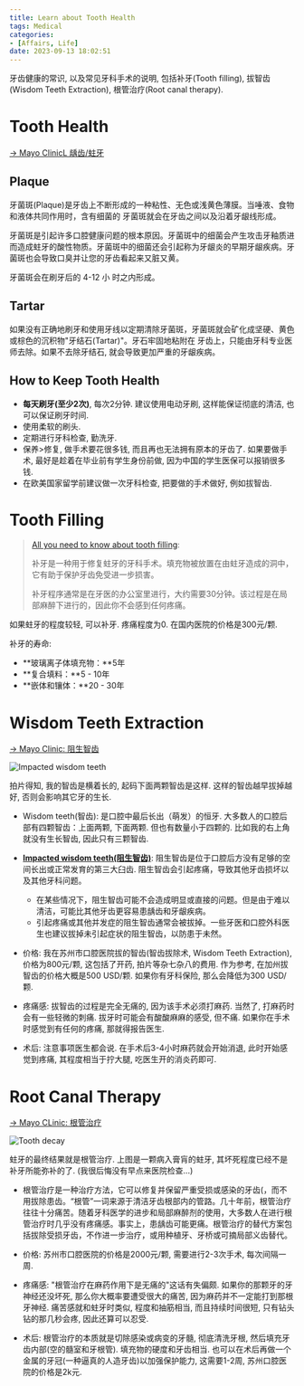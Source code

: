 ```yaml
---
title: Learn about Tooth Health
tags: Medical
categories: 
- [Affairs, Life]
date: 2023-09-13 18:02:51
---
```


牙齿健康的常识, 以及常见牙科手术的说明, 包括补牙(Tooth filling), 拔智齿(Wisdom Teeth Extraction), 根管治疗(Root canal therapy).

<!--more-->

# Tooth Health

[-> Mayo ClinicL 龋齿/蛀牙](https://www.mayoclinic.org/zh-hans/diseases-conditions/cavities/symptoms-causes/syc-20352892)

## Plaque

牙菌斑(Plaque)是牙齿上不断形成的一种粘性、无色或浅黄色薄膜。当唾液、食物和液体共同作用时，含有细菌的 牙菌斑就会在牙齿之间以及沿着牙龈线形成。

牙菌斑是引起许多口腔健康问题的根本原因。牙菌斑中的细菌会产生攻击牙釉质进而造成蛀牙的酸性物质。牙菌斑中的细菌还会引起称为牙龈炎的早期牙龈疾病。牙菌斑也会导致口臭并让您的牙齿看起来又脏又黄。

牙菌斑会在刷牙后的 4-12 小 时之内形成。

## Tartar

如果没有正确地刷牙和使用牙线以定期清除牙菌斑，牙菌斑就会矿化成坚硬、黄色或棕色的沉积物"牙结石(Tartar)"。牙石牢固地粘附在 牙齿上，只能由牙科专业医师去除。如果不去除牙结石, 就会导致更加严重的牙龈疾病。

## How to Keep Tooth Health

* **每天刷牙(至少2次)**, 每次2分钟. 建议使用电动牙刷, 这样能保证彻底的清洁, 也可以保证刷牙时间.
* 使用柔软的刷头. 
* 定期进行牙科检查, 勤洗牙.
* 保养>修复, 做手术要花很多钱, 而且再也无法拥有原本的牙齿了. 如果要做手术, 最好是趁着在毕业前有学生身份前做, 因为中国的学生医保可以报销很多钱.
* 在欧美国家留学前建议做一次牙科检查, 把要做的手术做好, 例如拔智齿.



# Tooth Filling

> [All you need to know about tooth filling](https://smilepoint.com.sg/zh/all-you-need-to-know-about-tooth-filling-2/):
>
> 补牙是一种用于修复蛀牙的牙科手术。填充物被放置在由蛀牙造成的洞中，它有助于保护牙齿免受进一步损害。
>
> 补牙程序通常是在牙医的办公室里进行，大约需要30分钟。该过程是在局部麻醉下进行的，因此你不会感到任何疼痛。

如果蛀牙的程度较轻, 可以补牙. 疼痛程度为0. 在国内医院的价格是300元/颗.



补牙的寿命:

- **玻璃离子体填充物：**5年
- **复合填料：**5 - 10年
- **嵌体和镶体：**20 - 30年

# Wisdom Teeth Extraction



[-> Mayo Clinic: 阻生智齿](https://www.mayoclinic.org/zh-hans/diseases-conditions/wisdom-teeth/symptoms-causes/syc-20373808)

![Impacted wisdom teeth](https://lyk-love.oss-cn-shanghai.aliyuncs.com/Medical/Learn%20about%20Tooth%20Health/Impacted%20wisdom%20teeth.jpg)

拍片得知, 我的智齿是横着长的, 起码下面两颗智齿是这样. 这样的智齿越早拔掉越好, 否则会影响其它牙的生长.



* Wisdom teeth(智齿): 是口腔中最后长出（萌发）的恒牙. 大多数人的口腔后部有四颗智齿：上面两颗, 下面两颗. 但也有数量小于四颗的. 比如我的右上角就没有生长智齿, 因此只有三颗智齿.
* **[Impacted wisdom teeth(阻生智齿)](https://en.wikipedia.org/wiki/Impacted_wisdom_teeth)**: 阻生智齿是位于口腔后方没有足够的空间长出或正常发育的第三大臼齿. 阻生智齿会引起疼痛，导致其他牙齿损坏以及其他牙科问题。
  * 在某些情况下，阻生智齿可能不会造成明显或直接的问题。但是由于难以清洁，可能比其他牙齿更容易患龋齿和牙龈疾病。
  * 引起疼痛或其他并发症的阻生智齿通常会被拔掉。一些牙医和口腔外科医生也建议拔掉未引起症状的阻生智齿，以防患于未然。

* 价格: 我在苏州市口腔医院拔的智齿(智齿拔除术, Wisdom Teeth Extraction), 价格为800元/颗, 这包括了开药, 拍片等杂七杂八的费用. 作为参考, 在加州拔智齿的价格大概是500 USD/颗. 如果你有牙科保险, 那么会降低为300 USD/颗.

* 疼痛感: 拔智齿的过程是完全无痛的, 因为该手术必须打麻药. 当然了, 打麻药时会有一些轻微的刺痛. 拔牙时可能会有酸酸麻麻的感受, 但不痛. 如果你在手术时感觉到有任何的疼痛, 那就得报告医生. 

* 术后: 注意事项医生都会说. 在手术后3-4小时麻药就会开始消退, 此时开始感觉到疼痛, 其程度相当于拧大腿, 吃医生开的消炎药即可.

# Root Canal Therapy

[-> Mayo CLinic: 根管治疗](https://www.mayoclinic.org/zh-hans/diseases-conditions/tooth-abscess/multimedia/root-canal/sls-20076717?s=1)

![Tooth decay](https://lyk-love.oss-cn-shanghai.aliyuncs.com/Medical/Learn%20about%20Tooth%20Health/Tooth%20decay.jpg)

蛀牙的最终结果就是根管治疗. 上图是一颗病入膏肓的蛀牙, 其坏死程度已经不是补牙所能弥补的了. (我很后悔没有早点来医院检查...)

* 根管治疗是一种治疗方法，它可以修复并保留严重受损或感染的牙齿(，而不用拔除患齿。“根管”一词来源于清洁牙齿根部内的管路。几十年前，根管治疗往往十分痛苦。随着牙科医学的进步和局部麻醉剂的使用，大多数人在进行根管治疗时几乎没有疼痛感。事实上，患龋齿可能更痛。根管治疗的替代方案包括拔除受损牙齿，不作进一步治疗，或用种植牙、牙桥或可摘局部义齿替代。

* 价格: 苏州市口腔医院的价格是2000元/颗, 需要进行2-3次手术, 每次间隔一周.
* 疼痛感: "根管治疗在麻药作用下是无痛的"这话有失偏颇. 如果你的那颗牙的牙神经还没坏死, 那么你大概率要遭受很大的痛苦, 因为麻药并不一定能打到那根牙神经. 痛苦感就和蛀牙时类似, 程度和抽筋相当, 而且持续时间很短, 只有钻头钻的那几秒会疼, 因此还算可以忍受.
* 术后: 根管治疗的本质就是切除感染或病变的牙髓, 彻底清洗牙根, 然后填充牙齿内部(空的髓室和牙根管). 填充物的硬度和牙齿相当. 也可以在术后再做一个金属的牙冠(一种逼真的人造牙齿)以加强保护能力, 这需要1-2周, 苏州口腔医院的价格是2k元.






